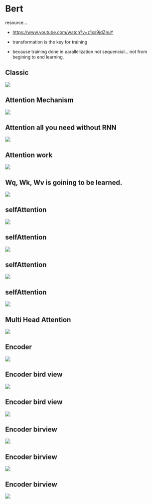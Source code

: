 
# Bert

resource...
- https://www.youtube.com/watch?v=z1xs9jdZnuY

- transformation is the key for training
- because training done in parallelization not sequencial... not from begining to end learning.


## Classic
![](/Users/serdar/Documents/udel/python/notes/NLP/pictureRnn.png)

## Attention Mechanism

![](/Users/serdar/Documents/udel/python/notes/NLP/pictureRnnAtention.png)

## Attention all you need without RNN
![](/Users/serdar/Documents/udel/python/notes/NLP/pictureWitoutRNN.png)

## Attention work
![](/Users/serdar/Documents/udel/python/notes/NLP/pictureAttentionWork.png)

## Wq, Wk, Wv is goining to be learned.
![](/Users/serdar/Documents/udel/python/notes/NLP/pictureSelfAttention.png)

## selfAttention
![](/Users/serdar/Documents/udel/python/notes/NLP/selfAttention.png)

## selfAttention
![](/Users/serdar/Documents/udel/python/notes/NLP/selfAttention.png)


## selfAttention
![](/Users/serdar/Documents/udel/python/notes/NLP/picturekeyvalue.png)


## selfAttention
![](/Users/serdar/Documents/udel/python/notes/NLP/pictureattention.png)

## Multi Head Attention
![](/Users/serdar/Documents/udel/python/notes/NLP/pictureMultiHeadAttention.png)

## Encoder
![](/Users/serdar/Documents/udel/python/notes/NLP/pictureEncoder1.png)

## Encoder bird view
![](/Users/serdar/Documents/udel/python/notes/NLP/pictureEncoder6.png)

## Encoder bird view
![](/Users/serdar/Documents/udel/python/notes/NLP/pictureDecoder.png)

## Encoder birview
![](/Users/serdar/Documents/udel/python/notes/NLP/pictureEncoderVeiw.png)

## Encoder birview
![](/Users/serdar/Documents/udel/python/notes/NLP/pictureDecoderView.png)

## Encoder birview
![](/Users/serdar/Documents/udel/python/notes/NLP/pictureLabeling.png)
